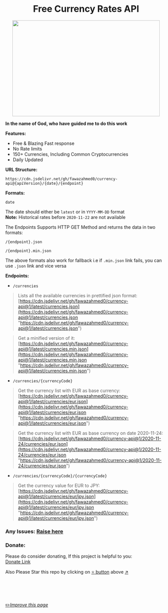 <h1 align="center">Free Currency Rates API    </h1>

<p align="center">
  <img width="460" height="300" src="https://github.com/fawazahmed0/currency-api/raw/1/money.jpg">
</p>




**In the name of God, who have guided me to do this work**


**Features:**
- Free & Blazing Fast response
- No Rate limits
- 150+ Currencies, Including Common Cryptocurrencies
- Daily Updated


**URL Structure:**

`https://cdn.jsdelivr.net/gh/fawazahmed0/currency-api@{apiVersion}/{date}/{endpoint}`

**Formats:**

`date`

The date should either be `latest` or in `YYYY-MM-DD` format <br>
**Note:** Historical rates before `2020-11-22` are not available

The Endpoints Supports HTTP GET Method and returns the data in two formats:

`/{endpoint}.json`

`/{endpoint}.min.json`

The above formats also work for fallback i.e if `.min.json` link fails, you can use `.json` link and vice versa

**Endpoints:**

- `/currencies`<br>
> Lists all the available currencies in prettified json format:<br>
 [https://cdn.jsdelivr.net/gh/fawazahmed0/currency-api@1/latest/currencies.json](https://cdn.jsdelivr.net/gh/fawazahmed0/currency-api@1/latest/currencies.json "https://cdn.jsdelivr.net/gh/fawazahmed0/currency-api@1/latest/currencies.json") <br>

> Get a minified version of it:<br>
[https://cdn.jsdelivr.net/gh/fawazahmed0/currency-api@1/latest/currencies.min.json](https://cdn.jsdelivr.net/gh/fawazahmed0/currency-api@1/latest/currencies.min.json "https://cdn.jsdelivr.net/gh/fawazahmed0/currency-api@1/latest/currencies.min.json")

- `/currencies/{currencyCode}`<br>
> Get the currency list with EUR as base currency:<br>
[https://cdn.jsdelivr.net/gh/fawazahmed0/currency-api@1/latest/currencies/eur.json](https://cdn.jsdelivr.net/gh/fawazahmed0/currency-api@1/latest/currencies/eur.json "https://cdn.jsdelivr.net/gh/fawazahmed0/currency-api@1/latest/currencies/eur.json") <br>

> Get the currency list with EUR as base currency on date 2020-11-24:<br>
[https://cdn.jsdelivr.net/gh/fawazahmed0/currency-api@1/2020-11-24/currencies/eur.json](https://cdn.jsdelivr.net/gh/fawazahmed0/currency-api@1/2020-11-24/currencies/eur.json "https://cdn.jsdelivr.net/gh/fawazahmed0/currency-api@1/2020-11-24/currencies/eur.json") <br>

- `/currencies/{currencyCode}/{currencyCode}` <br>
> Get the currency value for EUR to JPY:<br>
[https://cdn.jsdelivr.net/gh/fawazahmed0/currency-api@1/latest/currencies/eur/jpy.json](https://cdn.jsdelivr.net/gh/fawazahmed0/currency-api@1/latest/currencies/eur/jpy.json "https://cdn.jsdelivr.net/gh/fawazahmed0/currency-api@1/latest/currencies/eur/jpy.json")


### Any Issues: [Raise here](https://github.com/fawazahmed0/currency-api/issues/new "Raise here")

### Donate:
Please do consider donating, If this project is helpful to you:<br>
[Donate Link](https://fawazahmed0.github.io/donate.html?mymsg=Thanks%20for%20this%20API%2C%20I%20am%20Fawaz%20Ahmed%20(fawazahmed0)%20developer%20of%20this%20API%2C%20if%20you%20liked%20my%20work%20consider%20donating%20a%20few%20bucks%20to%20me%20or%20at%20least%20share%20it%20with%20friends%2C%20so%20they%20don%27t%20have%20to%20pay%20for%20any%20currency%20API%20Service%3Cbr%3E%20%3Cbr%3E%20Thanks%20in%20Advance&sharelink=https%3A%2F%2Fgithub.com%2Ffawazahmed0%2Fcurrency-api&smallsharetext=Free%20Currency%20Forex%20Rates%20API&largesharetext=Share%20the%20Free%20Currency%20Forex%20Rates%20API%20with%20150%2B%20Currencies%20Available%20%26%20No%20Rate%20Limits&sharebtnmsg=Share%20the%20Free%20Currency%20API&nodonatebtn=)


Also Please Star this repo by clicking on [:star: button](#) above [:arrow_upper_right:](#)

<br>
<br>
<br>

[:pencil2:*Improve this page*](https://github.com/fawazahmed0/currency-api/edit/1/README.md)

